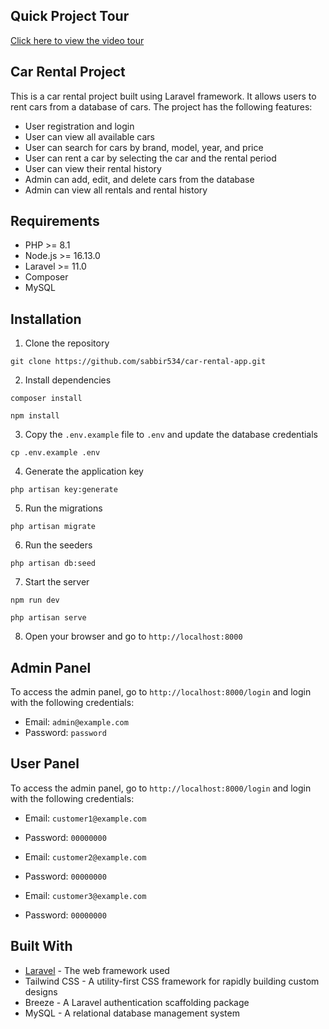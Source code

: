 ## Quick Project Tour

[Click here to view the video tour](https://drive.google.com/file/d/1oFiCXYRDjLcmApqfe-ZpGOdrazskEkLh/view?usp=sharing)

## Car Rental Project

This is a car rental project built using Laravel framework. It allows users to rent cars from a database of cars. The project has the following features:

-   User registration and login
-   User can view all available cars
-   User can search for cars by brand, model, year, and price
-   User can rent a car by selecting the car and the rental period
-   User can view their rental history
-   Admin can add, edit, and delete cars from the database
-   Admin can view all rentals and rental history

## Requirements

-   PHP >= 8.1
-   Node.js >= 16.13.0
-   Laravel >= 11.0
-   Composer
-   MySQL

## Installation

1. Clone the repository

```
git clone https://github.com/sabbir534/car-rental-app.git
```

2. Install dependencies

```
composer install
```

```
npm install
```

3. Copy the `.env.example` file to `.env` and update the database credentials

```
cp .env.example .env
```

4. Generate the application key

```
php artisan key:generate
```

5. Run the migrations

```
php artisan migrate
```

6. Run the seeders

```
php artisan db:seed
```

7. Start the server

```
npm run dev
```

```
php artisan serve
```

8. Open your browser and go to `http://localhost:8000`

## Admin Panel

To access the admin panel, go to `http://localhost:8000/login` and login with the following credentials:

-   Email: `admin@example.com`
-   Password: `password`

## User Panel

To access the admin panel, go to `http://localhost:8000/login` and login with the following credentials:

-   Email: `customer1@example.com`
-   Password: `00000000`

-   Email: `customer2@example.com`
-   Password: `00000000`

-   Email: `customer3@example.com`
-   Password: `00000000`

## Built With

-   [Laravel](https://laravel.com/) - The web framework used
-   Tailwind CSS - A utility-first CSS framework for rapidly building custom designs
-   Breeze - A Laravel authentication scaffolding package
-   MySQL - A relational database management system

